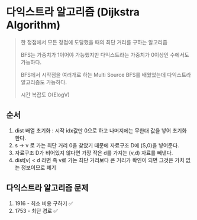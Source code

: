 # 다익스트라 알고리즘 (Dijkstra Algorithm)
> 한 정점에서 모든 정점에 도달했을 때의 최단 거리를 구하는 알고리즘
> 
> BFS는 가중치가 1이어야 가능했지만 다익스트라는 가중치가 0이상인 수에서도 가능하다. 
> 
> BFS에서 시작점을 여러개로 하는 Multi Source BFS를 배웠었는데 다익스트라 알고리즘도 가능하다. 
> 
> 시간 복잡도 O(ElogV)

## 순서 
1. dist 배열 초기화 : 시작 idx값만 0으로 하고 나머지에는 무한대 값을 넣어 초기화 한다. 
2. s -> v 로 가는 최단 거리 0을 찾았기 때문에 자료구조 D에 (S,0)을 넣어준다. 
3. 자료구조 D가 비어있지 않다면 가장 작은 d를 가지는 (v,d) 자료를 빼낸다. 
4. dist[v] < d 라면 즉 v로 가는 최단 거리보다 큰 거리가 확인이 되면 그것은 가치 없는 정보이므로 폐기

## 다익스트라 알고리즘 문제 
1. 1916 - 최소 비용 구하기 ✅
2. 1753 - 최단 경로 ✅